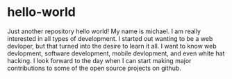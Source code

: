 # hello-world
Just another repository
hello world!
My name is michael.  I am really interested in all types of development.  I started out wanting to be a web devloper, but that turned into the desire to learn it all.  I want to know web devlopment, software development, mobile devlopment, and even white hat hacking. I look forward to the day when I can start making major contributions to some of the open source projects on github.   
